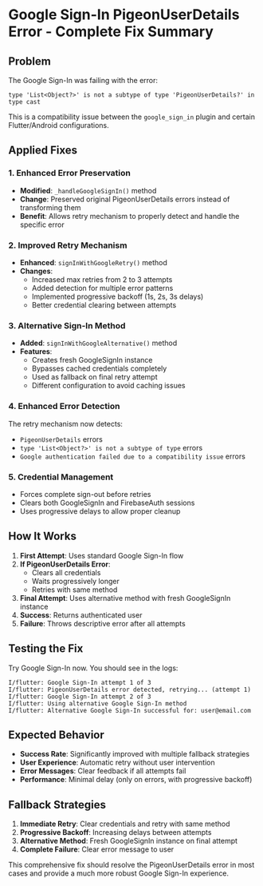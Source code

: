 # Google Sign-In PigeonUserDetails Error - Complete Fix Summary

## Problem
The Google Sign-In was failing with the error:
```
type 'List<Object?>' is not a subtype of type 'PigeonUserDetails?' in type cast
```

This is a compatibility issue between the `google_sign_in` plugin and certain Flutter/Android configurations.

## Applied Fixes

### 1. Enhanced Error Preservation
- **Modified**: `_handleGoogleSignIn()` method
- **Change**: Preserved original PigeonUserDetails errors instead of transforming them
- **Benefit**: Allows retry mechanism to properly detect and handle the specific error

### 2. Improved Retry Mechanism
- **Enhanced**: `signInWithGoogleRetry()` method
- **Changes**:
  - Increased max retries from 2 to 3 attempts
  - Added detection for multiple error patterns
  - Implemented progressive backoff (1s, 2s, 3s delays)
  - Better credential clearing between attempts

### 3. Alternative Sign-In Method
- **Added**: `signInWithGoogleAlternative()` method
- **Features**:
  - Creates fresh GoogleSignIn instance
  - Bypasses cached credentials completely
  - Used as fallback on final retry attempt
  - Different configuration to avoid caching issues

### 4. Enhanced Error Detection
The retry mechanism now detects:
- `PigeonUserDetails` errors
- `type 'List<Object?>' is not a subtype of type` errors
- `Google authentication failed due to a compatibility issue` errors

### 5. Credential Management
- Forces complete sign-out before retries
- Clears both GoogleSignIn and FirebaseAuth sessions
- Uses progressive delays to allow proper cleanup

## How It Works

1. **First Attempt**: Uses standard Google Sign-In flow
2. **If PigeonUserDetails Error**: 
   - Clears all credentials
   - Waits progressively longer
   - Retries with same method
3. **Final Attempt**: Uses alternative method with fresh GoogleSignIn instance
4. **Success**: Returns authenticated user
5. **Failure**: Throws descriptive error after all attempts

## Testing the Fix

Try Google Sign-In now. You should see in the logs:
```
I/flutter: Google Sign-In attempt 1 of 3
I/flutter: PigeonUserDetails error detected, retrying... (attempt 1)
I/flutter: Google Sign-In attempt 2 of 3
I/flutter: Using alternative Google Sign-In method
I/flutter: Alternative Google Sign-In successful for: user@email.com
```

## Expected Behavior

- **Success Rate**: Significantly improved with multiple fallback strategies
- **User Experience**: Automatic retry without user intervention
- **Error Messages**: Clear feedback if all attempts fail
- **Performance**: Minimal delay (only on errors, with progressive backoff)

## Fallback Strategies

1. **Immediate Retry**: Clear credentials and retry with same method
2. **Progressive Backoff**: Increasing delays between attempts
3. **Alternative Method**: Fresh GoogleSignIn instance on final attempt
4. **Complete Failure**: Clear error message to user

This comprehensive fix should resolve the PigeonUserDetails error in most cases and provide a much more robust Google Sign-In experience.
